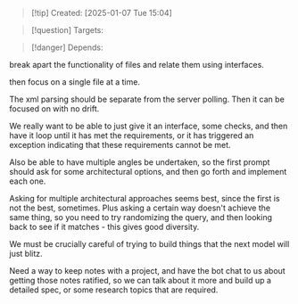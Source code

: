 
>[!tip] Created: [2025-01-07 Tue 15:04]

>[!question] Targets: 

>[!danger] Depends: 

break apart the functionality of files and relate them using interfaces.

then focus on a single file at a time.

The xml parsing should be separate from the server polling.
Then it can be focused on with no drift.

We really want to be able to just give it an interface, some checks, and then have it loop until it has met the requirements, or it has triggered an exception indicating that these requirements cannot be met.

Also be able to have multiple angles be undertaken, so the first prompt should ask for some architectural options, and then go forth and implement each one.

Asking for multiple architectural approaches seems best, since the first is not the best, sometimes.  Plus asking a certain way doesn't achieve the same thing, so you need to try randomizing the query, and then looking back to see if it matches - this gives good diversity.

We must be crucially careful of trying to build things that the next model will just blitz.

Need a way to keep notes with a project, and have the bot chat to us about getting those notes ratified, so we can talk about it more and build up a detailed spec, or some research topics that are required.